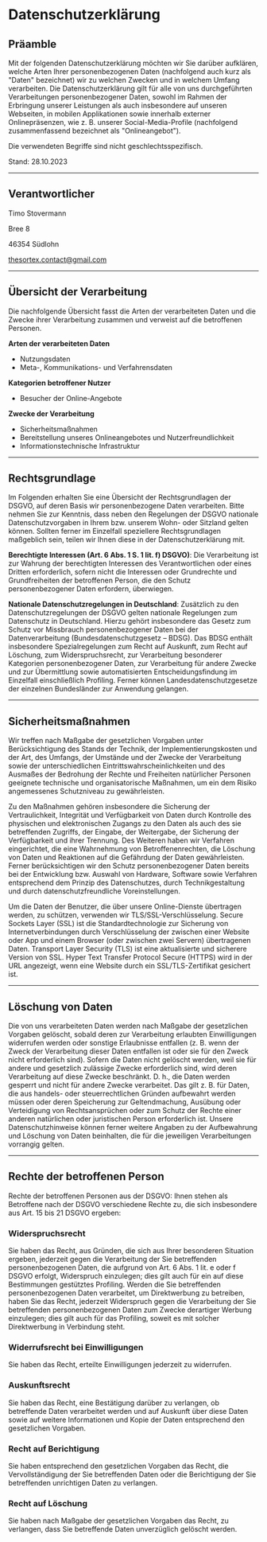 # Datenschutzerklärung
## Präamble
Mit der folgenden Datenschutzerklärung möchten wir Sie darüber aufklären, welche Arten Ihrer personenbezogenen Daten (nachfolgend auch kurz als "Daten" bezeichnet) wir zu welchen Zwecken und in welchem Umfang verarbeiten. Die Datenschutzerklärung gilt für alle von uns durchgeführten Verarbeitungen personenbezogener Daten, sowohl im Rahmen der Erbringung unserer Leistungen als auch insbesondere auf unseren Webseiten, in mobilen Applikationen sowie innerhalb externer Onlinepräsenzen, wie z. B. unserer Social-Media-Profile (nachfolgend zusammenfassend bezeichnet als "Onlineangebot").
 
Die verwendeten Begriffe sind nicht geschlechtsspezifisch.

Stand: 28.10.2023

---

## Verantwortlicher
Timo Stovermann

Bree 8

46354 Südlohn

thesortex.contact@gmail.com

---

## Übersicht der Verarbeitung
Die nachfolgende Übersicht fasst die Arten der verarbeiteten Daten und die Zwecke ihrer Verarbeitung zusammen und verweist auf die betroffenen Personen.

**Arten der verarbeiteten Daten**

- Nutzungsdaten
- Meta-, Kommunikations- und Verfahrensdaten

**Kategorien betroffener Nutzer**

- Besucher der Online-Angebote

**Zwecke der Verarbeitung**

- Sicherheitsmaßnahmen
- Bereitstellung unseres Onlineangebotes und Nutzerfreundlichkeit
- Informationstechnische Infrastruktur

---

## Rechtsgrundlage
Im Folgenden erhalten Sie eine Übersicht der Rechtsgrundlagen der DSGVO, auf deren Basis wir personenbezogene Daten verarbeiten. Bitte nehmen Sie zur Kenntnis, dass neben den Regelungen der DSGVO nationale Datenschutzvorgaben in Ihrem bzw. unserem Wohn- oder Sitzland gelten können. Sollten ferner im Einzelfall speziellere Rechtsgrundlagen maßgeblich sein, teilen wir Ihnen diese in der Datenschutzerklärung mit.

**Berechtigte Interessen (Art. 6 Abs. 1 S. 1 lit. f) DSGVO)**: Die Verarbeitung ist zur Wahrung der berechtigten Interessen des Verantwortlichen oder eines Dritten erforderlich, sofern nicht die Interessen oder Grundrechte und Grundfreiheiten der betroffenen Person, die den Schutz personenbezogener Daten erfordern, überwiegen.

**Nationale Datenschutzregelungen in Deutschland**: Zusätzlich zu den Datenschutzregelungen der DSGVO gelten nationale Regelungen zum Datenschutz in Deutschland. Hierzu gehört insbesondere das Gesetz zum Schutz vor Missbrauch personenbezogener Daten bei der Datenverarbeitung (Bundesdatenschutzgesetz – BDSG). Das BDSG enthält insbesondere Spezialregelungen zum Recht auf Auskunft, zum Recht auf Löschung, zum Widerspruchsrecht, zur Verarbeitung besonderer Kategorien personenbezogener Daten, zur Verarbeitung für andere Zwecke und zur Übermittlung sowie automatisierten Entscheidungsfindung im Einzelfall einschließlich Profiling. Ferner können Landesdatenschutzgesetze der einzelnen Bundesländer zur Anwendung gelangen.

---

## Sicherheitsmaßnahmen
Wir treffen nach Maßgabe der gesetzlichen Vorgaben unter Berücksichtigung des Stands der Technik, der Implementierungskosten und der Art, des Umfangs, der Umstände und der Zwecke der Verarbeitung sowie der unterschiedlichen Eintrittswahrscheinlichkeiten und des Ausmaßes der Bedrohung der Rechte und Freiheiten natürlicher Personen geeignete technische und organisatorische Maßnahmen, um ein dem Risiko angemessenes Schutzniveau zu gewährleisten.

Zu den Maßnahmen gehören insbesondere die Sicherung der Vertraulichkeit, Integrität und Verfügbarkeit von Daten durch Kontrolle des physischen und elektronischen Zugangs zu den Daten als auch des sie betreffenden Zugriffs, der Eingabe, der Weitergabe, der Sicherung der Verfügbarkeit und ihrer Trennung. Des Weiteren haben wir Verfahren eingerichtet, die eine Wahrnehmung von Betroffenenrechten, die Löschung von Daten und Reaktionen auf die Gefährdung der Daten gewährleisten. Ferner berücksichtigen wir den Schutz personenbezogener Daten bereits bei der Entwicklung bzw. Auswahl von Hardware, Software sowie Verfahren entsprechend dem Prinzip des Datenschutzes, durch Technikgestaltung und durch datenschutzfreundliche Voreinstellungen.

Um die Daten der Benutzer, die über unsere Online-Dienste übertragen werden, zu schützen, verwenden wir TLS/SSL-Verschlüsselung. Secure Sockets Layer (SSL) ist die Standardtechnologie zur Sicherung von Internetverbindungen durch Verschlüsselung der zwischen einer Website oder App und einem Browser (oder zwischen zwei Servern) übertragenen Daten. Transport Layer Security (TLS) ist eine aktualisierte und sicherere Version von SSL. Hyper Text Transfer Protocol Secure (HTTPS) wird in der URL angezeigt, wenn eine Website durch ein SSL/TLS-Zertifikat gesichert ist.

---

## Löschung von Daten
Die von uns verarbeiteten Daten werden nach Maßgabe der gesetzlichen Vorgaben gelöscht, sobald deren zur Verarbeitung erlaubten Einwilligungen widerrufen werden oder sonstige Erlaubnisse entfallen (z. B. wenn der Zweck der Verarbeitung dieser Daten entfallen ist oder sie für den Zweck nicht erforderlich sind). Sofern die Daten nicht gelöscht werden, weil sie für andere und gesetzlich zulässige Zwecke erforderlich sind, wird deren Verarbeitung auf diese Zwecke beschränkt. D. h., die Daten werden gesperrt und nicht für andere Zwecke verarbeitet. Das gilt z. B. für Daten, die aus handels- oder steuerrechtlichen Gründen aufbewahrt werden müssen oder deren Speicherung zur Geltendmachung, Ausübung oder Verteidigung von Rechtsansprüchen oder zum Schutz der Rechte einer anderen natürlichen oder juristischen Person erforderlich ist. Unsere Datenschutzhinweise können ferner weitere Angaben zu der Aufbewahrung und Löschung von Daten beinhalten, die für die jeweiligen Verarbeitungen vorrangig gelten.

---

## Rechte der betroffenen Person
Rechte der betroffenen Personen aus der DSGVO: Ihnen stehen als Betroffene nach der DSGVO verschiedene Rechte zu, die sich insbesondere aus Art. 15 bis 21 DSGVO ergeben:

### Widerspruchsrecht
Sie haben das Recht, aus Gründen, die sich aus Ihrer besonderen Situation ergeben, jederzeit gegen die Verarbeitung der Sie betreffenden personenbezogenen Daten, die aufgrund von Art. 6 Abs. 1 lit. e oder f DSGVO erfolgt, Widerspruch einzulegen; dies gilt auch für ein auf diese Bestimmungen gestütztes Profiling. Werden die Sie betreffenden personenbezogenen Daten verarbeitet, um Direktwerbung zu betreiben, haben Sie das Recht, jederzeit Widerspruch gegen die Verarbeitung der Sie betreffenden personenbezogenen Daten zum Zwecke derartiger Werbung einzulegen; dies gilt auch für das Profiling, soweit es mit solcher Direktwerbung in Verbindung steht.

### Widerrufsrecht bei Einwilligungen
Sie haben das Recht, erteilte Einwilligungen jederzeit zu widerrufen.

### Auskunftsrecht
Sie haben das Recht, eine Bestätigung darüber zu verlangen, ob betreffende Daten verarbeitet werden und auf Auskunft über diese Daten sowie auf weitere Informationen und Kopie der Daten entsprechend den gesetzlichen Vorgaben.

### Recht auf Berichtigung
Sie haben entsprechend den gesetzlichen Vorgaben das Recht, die Vervollständigung der Sie betreffenden Daten oder die Berichtigung der Sie betreffenden unrichtigen Daten zu verlangen.

### Recht auf Löschung
Sie haben nach Maßgabe der gesetzlichen Vorgaben das Recht, zu verlangen, dass Sie betreffende Daten unverzüglich gelöscht werden.